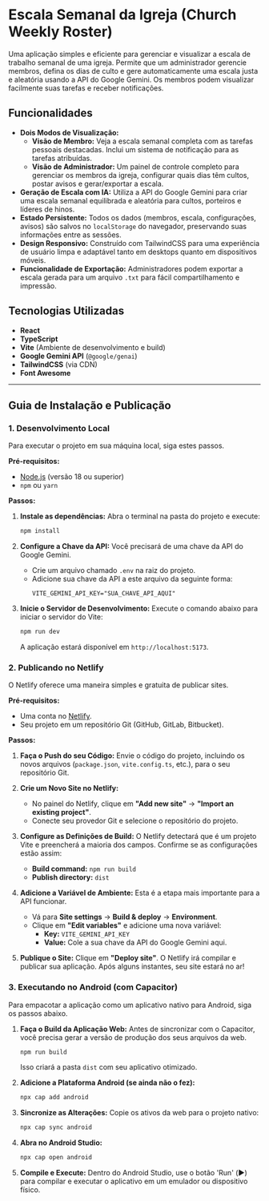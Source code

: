 # Escala Semanal da Igreja (Church Weekly Roster)

Uma aplicação simples e eficiente para gerenciar e visualizar a escala de trabalho semanal de uma igreja. Permite que um administrador gerencie membros, defina os dias de culto e gere automaticamente uma escala justa e aleatória usando a API do Google Gemini. Os membros podem visualizar facilmente suas tarefas e receber notificações.

## Funcionalidades

- **Dois Modos de Visualização:**
  - **Visão de Membro:** Veja a escala semanal completa com as tarefas pessoais destacadas. Inclui um sistema de notificação para as tarefas atribuídas.
  - **Visão de Administrador:** Um painel de controle completo para gerenciar os membros da igreja, configurar quais dias têm cultos, postar avisos e gerar/exportar a escala.
- **Geração de Escala com IA:** Utiliza a API do Google Gemini para criar uma escala semanal equilibrada e aleatória para cultos, porteiros e líderes de hinos.
- **Estado Persistente:** Todos os dados (membros, escala, configurações, avisos) são salvos no `localStorage` do navegador, preservando suas informações entre as sessões.
- **Design Responsivo:** Construído com TailwindCSS para uma experiência de usuário limpa e adaptável tanto em desktops quanto em dispositivos móveis.
- **Funcionalidade de Exportação:** Administradores podem exportar a escala gerada para um arquivo `.txt` para fácil compartilhamento e impressão.

## Tecnologias Utilizadas

- **React**
- **TypeScript**
- **Vite** (Ambiente de desenvolvimento e build)
- **Google Gemini API** (`@google/genai`)
- **TailwindCSS** (via CDN)
- **Font Awesome**

---

## Guia de Instalação e Publicação

### 1. Desenvolvimento Local

Para executar o projeto em sua máquina local, siga estes passos.

**Pré-requisitos:**
- [Node.js](https://nodejs.org/) (versão 18 ou superior)
- `npm` ou `yarn`

**Passos:**
1.  **Instale as dependências:**
    Abra o terminal na pasta do projeto e execute:
    ```bash
    npm install
    ```

2.  **Configure a Chave da API:**
    Você precisará de uma chave da API do Google Gemini.
    - Crie um arquivo chamado `.env` na raiz do projeto.
    - Adicione sua chave da API a este arquivo da seguinte forma:
      ```
      VITE_GEMINI_API_KEY="SUA_CHAVE_API_AQUI"
      ```

3.  **Inicie o Servidor de Desenvolvimento:**
    Execute o comando abaixo para iniciar o servidor do Vite:
    ```bash
    npm run dev
    ```
    A aplicação estará disponível em `http://localhost:5173`.

### 2. Publicando no Netlify

O Netlify oferece uma maneira simples e gratuita de publicar sites.

**Pré-requisitos:**
- Uma conta no [Netlify](https://www.netlify.com/).
- Seu projeto em um repositório Git (GitHub, GitLab, Bitbucket).

**Passos:**
1.  **Faça o Push do seu Código:** Envie o código do projeto, incluindo os novos arquivos (`package.json`, `vite.config.ts`, etc.), para o seu repositório Git.

2.  **Crie um Novo Site no Netlify:**
    - No painel do Netlify, clique em **"Add new site"** -> **"Import an existing project"**.
    - Conecte seu provedor Git e selecione o repositório do projeto.

3.  **Configure as Definições de Build:**
    O Netlify detectará que é um projeto Vite e preencherá a maioria dos campos. Confirme se as configurações estão assim:
    - **Build command:** `npm run build`
    - **Publish directory:** `dist`

4.  **Adicione a Variável de Ambiente:**
    Esta é a etapa mais importante para a API funcionar.
    - Vá para **Site settings** -> **Build & deploy** -> **Environment**.
    - Clique em **"Edit variables"** e adicione uma nova variável:
      - **Key:** `VITE_GEMINI_API_KEY`
      - **Value:** Cole a sua chave da API do Google Gemini aqui.

5.  **Publique o Site:**
    Clique em **"Deploy site"**. O Netlify irá compilar e publicar sua aplicação. Após alguns instantes, seu site estará no ar!

### 3. Executando no Android (com Capacitor)

Para empacotar a aplicação como um aplicativo nativo para Android, siga os passos abaixo.

1.  **Faça o Build da Aplicação Web:**
    Antes de sincronizar com o Capacitor, você precisa gerar a versão de produção dos seus arquivos da web.
    ```bash
    npm run build
    ```
    Isso criará a pasta `dist` com seu aplicativo otimizado.

2.  **Adicione a Plataforma Android (se ainda não o fez):**
    ```bash
    npx cap add android
    ```

3.  **Sincronize as Alterações:**
    Copie os ativos da web para o projeto nativo:
    ```bash
    npx cap sync android
    ```

4.  **Abra no Android Studio:**
    ```bash
    npx cap open android
    ```

5.  **Compile e Execute:**
    Dentro do Android Studio, use o botão 'Run' (▶️) para compilar e executar o aplicativo em um emulador ou dispositivo físico.
